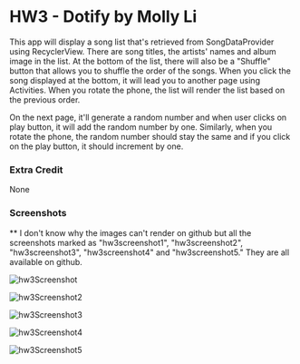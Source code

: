 # HW3 - Dotify by Molly Li

This app will display a song list that's retrieved from SongDataProvider using RecyclerView. There are song titles, the artists' names and album image in the list. At the bottom of the list, there will also be a "Shuffle" button that allows you to shuffle the order of the songs. When you click the song displayed at the bottom, it will lead you to another page using Activities. When you rotate the phone, the list will render the list based on the previous order. 

On the next page, it'll generate a random number and when user clicks on play button, it will add the random number by one. Similarly, when you rotate the phone, the random number should stay the same and if you click on the play button, it should increment by one. 

### Extra Credit

None 

### Screenshots



** I don't know why the images can't render on github but all the screenshots marked as "hw3screenshot1",  "hw3screenshot2",  "hw3screenshot3",  "hw3screenshot4" and  "hw3screenshot5." They are all available on github.

![hw3Screenshot](/Users/mollyli/AndroidStudioProjects/Dotify/hw3Screenshot.png)

![hw3Screenshot2](/Users/mollyli/AndroidStudioProjects/Dotify/hw3Screenshot2.png)

![hw3Screenshot3](/Users/mollyli/AndroidStudioProjects/Dotify/hw3Screenshot3.png)

![hw3Screenshot4](/Users/mollyli/AndroidStudioProjects/Dotify/hw3Screenshot4.png)

![hw3Screenshot5](/Users/mollyli/AndroidStudioProjects/Dotify/hw3Screenshot5.png)